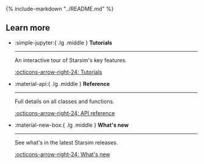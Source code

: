 {%
    include-markdown "../README.md"
%}

## Learn more


<div class="grid cards" markdown>

-   :simple-jupyter:{ .lg .middle } __Tutorials__

    ---

    An interactive tour of Starsim's key features.

    [:octicons-arrow-right-24: Tutorials](tutorials.md)

-   :material-api:{ .lg .middle } __Reference__

    ---

    Full details on all classes and functions.

    [:octicons-arrow-right-24: API reference](autoapi/starsim/index.md)

-   :material-new-box:{ .lg .middle } __What's new__

    ---

    See what's in the latest Starsim releases.

    [:octicons-arrow-right-24: What's new](#)


</div>



